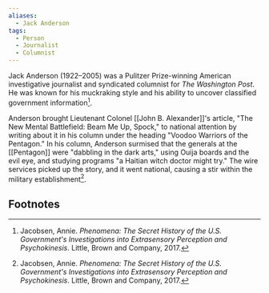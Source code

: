 ```yaml
---
aliases:
  - Jack Anderson
tags:
  - Person
  - Journalist
  - Columnist
---
```

Jack Anderson (1922–2005) was a Pulitzer Prize-winning American investigative journalist and syndicated columnist for *The Washington Post*. He was known for his muckraking style and his ability to uncover classified government information[^1].

Anderson brought Lieutenant Colonel [[John B. Alexander]]'s article, "The New Mental Battlefield: Beam Me Up, Spock," to national attention by writing about it in his column under the heading "Voodoo Warriors of the Pentagon." In his column, Anderson surmised that the generals at the [[Pentagon]] were "dabbling in the dark arts," using Ouija boards and the evil eye, and studying programs "a Haitian witch doctor might try." The wire services picked up the story, and it went national, causing a stir within the military establishment[^1].

## Footnotes
[^1]: Jacobsen, Annie. *Phenomena: The Secret History of the U.S. Government's Investigations into Extrasensory Perception and Psychokinesis*. Little, Brown and Company, 2017.
